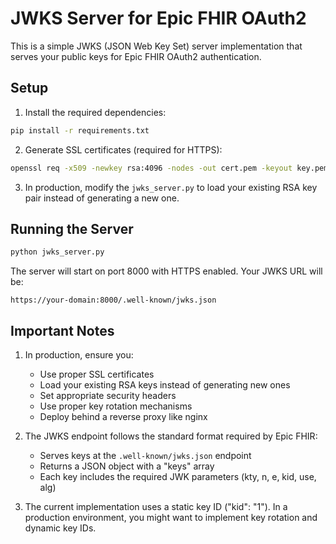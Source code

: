 # JWKS Server for Epic FHIR OAuth2

This is a simple JWKS (JSON Web Key Set) server implementation that serves your public keys for Epic FHIR OAuth2 authentication.

## Setup

1. Install the required dependencies:
```bash
pip install -r requirements.txt
```

2. Generate SSL certificates (required for HTTPS):
```bash
openssl req -x509 -newkey rsa:4096 -nodes -out cert.pem -keyout key.pem -days 365
```

3. In production, modify the `jwks_server.py` to load your existing RSA key pair instead of generating a new one.

## Running the Server

```bash
python jwks_server.py
```

The server will start on port 8000 with HTTPS enabled. Your JWKS URL will be:
```
https://your-domain:8000/.well-known/jwks.json
```

## Important Notes

1. In production, ensure you:
   - Use proper SSL certificates
   - Load your existing RSA keys instead of generating new ones
   - Set appropriate security headers
   - Use proper key rotation mechanisms
   - Deploy behind a reverse proxy like nginx

2. The JWKS endpoint follows the standard format required by Epic FHIR:
   - Serves keys at the `.well-known/jwks.json` endpoint
   - Returns a JSON object with a "keys" array
   - Each key includes the required JWK parameters (kty, n, e, kid, use, alg)

3. The current implementation uses a static key ID ("kid": "1"). In a production environment, you might want to implement key rotation and dynamic key IDs. 